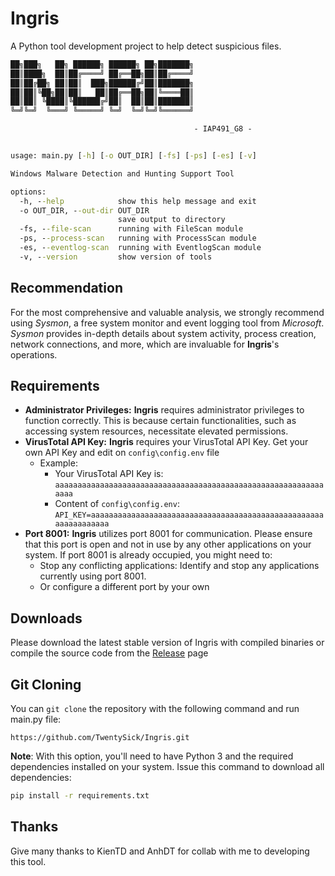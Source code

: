# Ingris

A Python tool development project to help detect suspicious files.

```cmd
██╗███╗   ██╗ ██████╗ ██████╗ ██╗███████╗
██║████╗  ██║██╔════╝ ██╔══██╗██║██╔════╝
██║██╔██╗ ██║██║  ███╗██████╔╝██║███████╗
██║██║╚██╗██║██║   ██║██╔══██╗██║╚════██║
██║██║ ╚████║╚██████╔╝██║  ██║██║███████║
╚═╝╚═╝  ╚═══╝ ╚═════╝ ╚═╝  ╚═╝╚═╝╚══════╝

                                         - IAP491_G8 -


usage: main.py [-h] [-o OUT_DIR] [-fs] [-ps] [-es] [-v]

Windows Malware Detection and Hunting Support Tool

options:
  -h, --help            show this help message and exit
  -o OUT_DIR, --out-dir OUT_DIR
                        save output to directory
  -fs, --file-scan      running with FileScan module
  -ps, --process-scan   running with ProcessScan module
  -es, --eventlog-scan  running with EventlogScan module
  -v, --version         show version of tools
  ```


## Recommendation

For the most comprehensive and valuable analysis, we strongly recommend using *Sysmon*, a free system monitor and event logging tool from *Microsoft*. *Sysmon* provides in-depth details about system activity, process creation, network connections, and more, which are invaluable for **Ingris**'s operations.


## Requirements

- **Administrator Privileges:** **Ingris** requires administrator privileges to function correctly. This is because certain functionalities, such as accessing system resources, necessitate elevated permissions.
- **VirusTotal API Key:** **Ingris** requires your VirusTotal API Key. Get your own API Key and edit on `config\config.env` file
   - Example: 
      - Your VirusTotal API Key is: `aaaaaaaaaaaaaaaaaaaaaaaaaaaaaaaaaaaaaaaaaaaaaaaaaaaaaaaaaaaaaaaa`
      - Content of `config\config.env`: 
```API_KEY=aaaaaaaaaaaaaaaaaaaaaaaaaaaaaaaaaaaaaaaaaaaaaaaaaaaaaaaaaaaaaaaa```
- **Port 8001:** **Ingris** utilizes port 8001 for communication. Please ensure that this port is open and not in use by any other applications on your system. If port 8001 is already occupied, you might need to:
  - Stop any conflicting applications: Identify and stop any applications currently using port 8001.
  - Or configure a different port by your own

## Downloads

Please download the latest stable version of Ingris with compiled binaries or compile the source code from the [Release]() page


## Git Cloning

You can `git clone` the repository with the following command and run main.py file:

```
https://github.com/TwentySick/Ingris.git
```

**Note**: With this option, you'll need to have Python 3 and the required dependencies installed on your system. Issue this command to download all dependencies:

```cmd
pip install -r requirements.txt
```


## Thanks
Give many thanks to KienTD and AnhDT for collab with me to developing this tool.